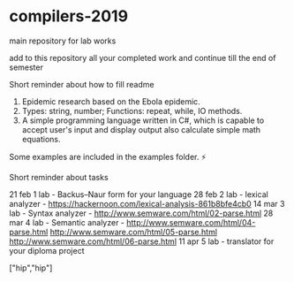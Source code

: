 # compilers-2019
main repository for lab works


add to this repository all your completed work and continue till the end of semester


Short reminder about how to fill readme

1. Epidemic research based on the Ebola epidemic.
2. Types: string, number; Functions: repeat, while, IO methods.
3. A simple programming language written in C#, which is capable to accept user's input and display output also calculate simple math equations.

Some examples are included in the examples folder. :zap:

Short reminder about tasks

21 feb 1 lab - Backus–Naur form for your language
28 feb 2 lab - lexical analyzer  - https://hackernoon.com/lexical-analysis-861b8bfe4cb0
14 mar 3 lab - Syntax analyzer   - http://www.semware.com/html/02-parse.html
28 mar 4 lab - Semantic analyzer - http://www.semware.com/html/04-parse.html 
                                   http://www.semware.com/html/05-parse.html     
                                   http://www.semware.com/html/06-parse.html
11 apr 5 lab - translator for your diploma project

["hip","hip"]
